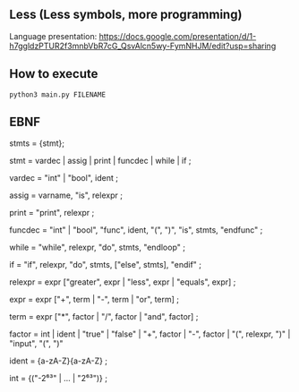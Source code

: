 ## Less (Less symbols, more programming)

Language presentation:
https://docs.google.com/presentation/d/1-h7ggldzPTUR2f3mnbVbR7cG_QsvAlcn5wy-FymNHJM/edit?usp=sharing

## How to execute
`python3 main.py FILENAME`

## EBNF

stmts = {stmt};

stmt = vardec | assig | print | funcdec | while | if ;


vardec = "int" | "bool", ident ;

assig = varname, "is", relexpr ;

print = "print", relexpr ;

funcdec = "int" | "bool", "func", ident, "(", ")", "is", stmts, "endfunc" ;

while = "while", relexpr, "do", stmts, "endloop" ;

if = "if", relexpr, "do", stmts, ["else", stmts], "endif" ;



relexpr = expr ["greater", expr | "less", expr | "equals", expr] ;

expr = expr ["+", term | "-", term | "or", term] ;

term = expr ["*", factor | "/", factor | "and", factor] ;

factor = int | ident | "true" | "false" | "+", factor | "-", factor | "(", relexpr, ")" | "input", "(", ")"



ident = {a-zA-Z}{a-zA-Z} ;

int = {("-2⁶³" | ... | "2⁶³")} ;
